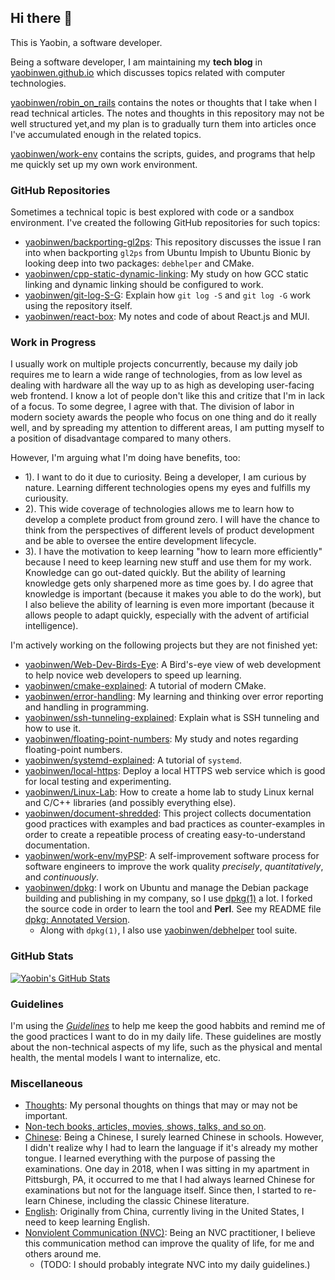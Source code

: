 ## Hi there 👋

This is Yaobin, a software developer.

Being a software developer, I am maintaining my **tech blog** in [yaobinwen.github.io](https://yaobinwen.github.io/) which discusses topics related with computer technologies.

[yaobinwen/robin_on_rails](https://github.com/yaobinwen/robin_on_rails) contains the notes or thoughts that I take when I read technical articles. The notes and thoughts in this repository may not be well structured yet,and my plan is to gradually turn them into articles once I've accumulated enough in the related topics.

[yaobinwen/work-env](https://github.com/yaobinwen/work-env) contains the scripts, guides, and programs that help me quickly set up my own work environment.

### GitHub Repositories

Sometimes a technical topic is best explored with code or a sandbox environment. I've created the following GitHub repositories for such topics:

- [yaobinwen/backporting-gl2ps](https://github.com/yaobinwen/backporting-gl2ps): This repository discusses the issue I ran into when backporting `gl2ps` from Ubuntu Impish to Ubuntu Bionic by looking deep into two packages: `debhelper` and CMake.
- [yaobinwen/cpp-static-dynamic-linking](https://github.com/yaobinwen/cpp-static-dynamic-linking): My study on how GCC static linking and dynamic linking should be configured to work.
- [yaobinwen/git-log-S-G](https://github.com/yaobinwen/git-log-S-G): Explain how `git log -S` and `git log -G` work using the repository itself.
- [yaobinwen/react-box](https://github.com/yaobinwen/react-box): My notes and code of about React.js and MUI.

### Work in Progress

I usually work on multiple projects concurrently, because my daily job requires me to learn a wide range of technologies, from as low level as dealing with hardware all the way up to as high as developing user-facing web frontend. I know a lot of people don't like this and critize that I'm in lack of a focus. To some degree, I agree with that. The division of labor in modern society awards the people who focus on one thing and do it really well, and by spreading my attention to different areas, I am putting myself to a position of disadvantage compared to many others.

However, I'm arguing what I'm doing have benefits, too:
- 1). I want to do it due to curiosity. Being a developer, I am curious by nature. Learning different technologies opens my eyes and fulfills my curiousity.
- 2). This wide coverage of technologies allows me to learn how to develop a complete product from ground zero. I will have the chance to think from the perspectives of different levels of product development and be able to oversee the entire development lifecycle.
- 3). I have the motivation to keep learning "how to learn more efficiently" because I need to keep learning new stuff and use them for my work. Knowledge can go out-dated quickly. But the ability of learning knowledge gets only sharpened more as time goes by. I do agree that knowledge is important (because it makes you able to do the work), but I also believe the ability of learning is even more important (because it allows people to adapt quickly, especially with the advent of artificial intelligence).

I'm actively working on the following projects but they are not finished yet:
- [yaobinwen/Web-Dev-Birds-Eye](https://github.com/yaobinwen/Web-Dev-Birds-Eye): A Bird's-eye view of web development to help novice web developers to speed up learning.
- [yaobinwen/cmake-explained](https://github.com/yaobinwen/cmake-explained): A tutorial of modern CMake.
- [yaobinwen/error-handling](https://github.com/yaobinwen/error-handling): My learning and thinking over error reporting and handling in programming.
- [yaobinwen/ssh-tunneling-explained](https://github.com/yaobinwen/ssh-tunneling-explained): Explain what is SSH tunneling and how to use it.
- [yaobinwen/floating-point-numbers](https://github.com/yaobinwen/floating-point-numbers): My study and notes regarding floating-point numbers.
- [yaobinwen/systemd-explained](https://github.com/yaobinwen/systemd-explained): A tutorial of `systemd`.
- [yaobinwen/local-https](https://github.com/yaobinwen/local-https): Deploy a local HTTPS web service which is good for local testing and experimenting.
- [yaobinwen/Linux-Lab](https://github.com/yaobinwen/Linux-Lab): How to create a home lab to study Linux kernal and C/C++ libraries (and possibly everything else).
- [yaobinwen/document-shredded](https://github.com/yaobinwen/document-shredded): This project collects documentation good practices with examples and bad practices as counter-examples in order to create a repeatible process of creating easy-to-understand documentation.
- [yaobinwen/work-env/myPSP](https://github.com/yaobinwen/work-env/tree/master/myPSP): A self-improvement software process for software engineers to improve the work quality _precisely_, _quantitatively_, and _continuously_.
- [yaobinwen/dpkg](https://github.com/yaobinwen/dpkg): I work on Ubuntu and manage the Debian package building and publishing in my company, so I use [dpkg(1)](https://manpages.ubuntu.com/manpages/bionic/en/man1/dpkg.1.html) a lot. I forked the source code in order to learn the tool and **Perl**. See my README file [dpkg: Annotated Version](https://github.com/yaobinwen/dpkg/blob/master/README.md).
  - Along with `dpkg(1)`, I also use [yaobinwen/debhelper](https://github.com/yaobinwen/debhelper) tool suite.

### GitHub Stats

<a href="https://github.com/yaobinwen">
  <img align="center" src="https://github-readme-stats.vercel.app/api?username=yaobinwen&show_icons=true&line_height=27&count_private=true" alt="Yaobin's GitHub Stats" />
</a>

### Guidelines

I'm using the [_Guidelines_](./Guidelines.md) to help me keep the good habbits and remind me of the good practices I want to do in my daily life. These guidelines are mostly about the non-technical aspects of my life, such as the physical and mental health, the mental models I want to internalize, etc.

### Miscellaneous

- [Thoughts](./Thoughts): My personal thoughts on things that may or may not be important.
- [Non-tech books, articles, movies, shows, talks, and so on](./Petals).
- [Chinese](./Chinese): Being a Chinese, I surely learned Chinese in schools. However, I didn't realize why I had to learn the language if it's already my mother tongue. I learned everything with the purpose of passing the examinations. One day in 2018, when I was sitting in my apartment in Pittsburgh, PA, it occurred to me that I had always learned Chinese for examinations but not for the language itself. Since then, I started to re-learn Chinese, including the classic Chinese literature.
- [English](./English): Originally from China, currently living in the United States, I need to keep learning English.
- [Nonviolent Communication (NVC)](https://www.cnvc.org/): Being an NVC practitioner, I believe this communication method can improve the quality of life, for me and others around me.
  - (TODO: I should probably integrate NVC into my daily guidelines.)
